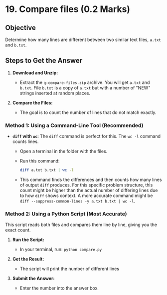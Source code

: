 # 19. Compare files (0.2 Marks)

Objective
---------

Determine how many lines are different between two similar text files, `a.txt` and `b.txt`.

Steps to Get the Answer
-----------------------

1. **Download and Unzip:**

    - Extract the `q-compare-files.zip` archive. You will get `a.txt` and `b.txt`. File `b.txt` is a copy of `a.txt` but with a number of "NEW" strings inserted at random places.

2. **Compare the Files:**

    - The goal is to count the number of lines that do not match exactly.

### Method 1: Using a Command-Line Tool (Recommended)

- **`diff` with `wc`:** The `diff` command is perfect for this. The `wc -l` command counts lines.

  - Open a terminal in the folder with the files.

  - Run this command:

    ```bash
    diff a.txt b.txt | wc -l       
    ```

  - This command finds the differences and then counts how many lines of output `diff` produces. For this specific problem structure, this count might be higher than the actual number of differing lines due to how `diff` shows context. A more accurate command might be `diff --suppress-common-lines -y a.txt b.txt | wc -l`.

### Method 2: Using a Python Script (Most Accurate)

This script reads both files and compares them line by line, giving you the exact count.

1. **Run the Script:**

    - In your terminal, run: `python compare.py`

2. **Get the Result:**

    - The script will print the number of different lines

3. **Submit the Answer:**

    - Enter the number into the answer box.

